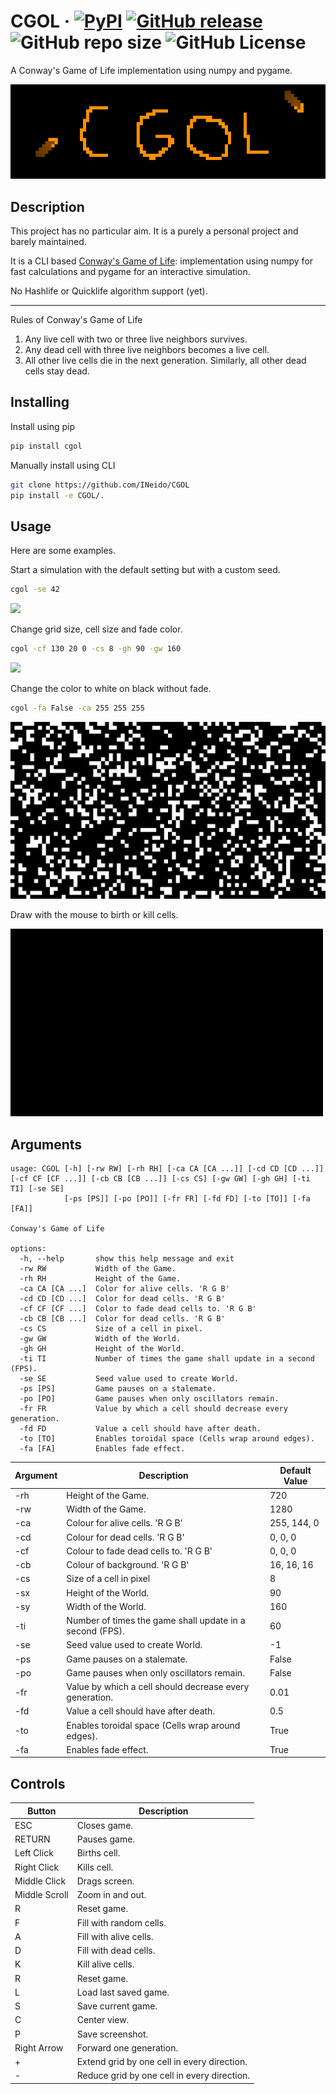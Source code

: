 # CGOL &middot; [![PyPI](https://img.shields.io/pypi/v/CGOL?style=for-the-badge&logo=PyPi)](https://pypi.org/project/CGOL/) [![GitHub release](https://img.shields.io/github/v/release/INeido/CGOL?label=GitHub&style=for-the-badge&logo=GitHub)](https://github.com/INeido/CGOL/releases) ![GitHub repo size](https://img.shields.io/github/repo-size/INeido/CGOL?style=for-the-badge) ![GitHub License](https://img.shields.io/github/license/INeido/CGOL?style=for-the-badge)

A Conway's Game of Life implementation using numpy and pygame.

![](https://github.com/INeido/CGOL/blob/main/samples/logo.png?raw=true)

## Description

This project has no particular aim. It is a purely a personal project and barely maintained.

It is a CLI based [Conway's Game of Life](https://en.wikipedia.org/wiki/Conway%27s_Game_of_Life): implementation using numpy for fast calculations and pygame for an interactive simulation.

No Hashlife or Quicklife algorithm support (yet).

---

Rules of Conway's Game of Life
1. Any live cell with two or three live neighbors survives.
2. Any dead cell with three live neighbors becomes a live cell.
3. All other live cells die in the next generation. Similarly, all other dead cells stay dead.

## Installing

Install using pip
```bash
pip install cgol
```

Manually install using CLI
```bash
git clone https://github.com/INeido/CGOL
pip install -e CGOL/.
```

## Usage

Here are some examples.

Start a simulation with the default setting but with a custom seed.
```bash
cgol -se 42
```
![](https://github.com/INeido/CGOL/blob/main/samples/demo1.gif?raw=true)

Change grid size, cell size and fade color.
```bash
cgol -cf 130 20 0 -cs 8 -gh 90 -gw 160
```
![](https://github.com/INeido/CGOL/blob/main/samples/demo2.gif?raw=true)

Change the color to white on black without fade.
```bash
cgol -fa False -ca 255 255 255
```
![](https://github.com/INeido/CGOL/blob/main/samples/demo3.gif?raw=true)

Draw with the mouse to birth or kill cells.

![](https://github.com/INeido/CGOL/blob/main/samples/demo0.gif?raw=true)


## Arguments

```
usage: CGOL [-h] [-rw RW] [-rh RH] [-ca CA [CA ...]] [-cd CD [CD ...]] [-cf CF [CF ...]] [-cb CB [CB ...]] [-cs CS] [-gw GW] [-gh GH] [-ti TI] [-se SE]
            [-ps [PS]] [-po [PO]] [-fr FR] [-fd FD] [-to [TO]] [-fa [FA]]

Conway's Game of Life

options:
  -h, --help       show this help message and exit
  -rw RW           Width of the Game.
  -rh RH           Height of the Game.
  -ca CA [CA ...]  Color for alive cells. 'R G B'
  -cd CD [CD ...]  Color for dead cells. 'R G B'
  -cf CF [CF ...]  Color to fade dead cells to. 'R G B'
  -cb CB [CB ...]  Color for dead cells. 'R G B'
  -cs CS           Size of a cell in pixel.
  -gw GW           Width of the World.
  -gh GH           Height of the World.
  -ti TI           Number of times the game shall update in a second (FPS).
  -se SE           Seed value used to create World.
  -ps [PS]         Game pauses on a stalemate.
  -po [PO]         Game pauses when only oscillators remain.
  -fr FR           Value by which a cell should decrease every generation.
  -fd FD           Value a cell should have after death.
  -to [TO]         Enables toroidal space (Cells wrap around edges).
  -fa [FA]         Enables fade effect.
```

| Argument | Description | Default Value |
| ------ | ------ | ------ |
| -rh | Height of the Game. | 720 |
| -rw | Width of the Game. | 1280 |
| -ca | Colour for alive cells. 'R G B' | 255, 144, 0 |
| -cd | Colour for dead cells. 'R G B' | 0, 0, 0 |
| -cf | Colour to fade dead cells to. 'R G B' | 0, 0, 0 |
| -cb | Colour of background. 'R G B' | 16, 16, 16 |
| -cs | Size of a cell in pixel | 8 |
| -sx | Height of the World. | 90 |
| -sy | Width of the World. | 160 |
| -ti | Number of times the game shall update in a second (FPS). | 60 |
| -se | Seed value used to create World. | -1 |
| -ps | Game pauses on a stalemate. | False |
| -po | Game pauses when only oscillators remain. | False |
| -fr | Value by which a cell should decrease every generation. | 0.01 |
| -fd | Value a cell should have after death. | 0.5 |
| -to | Enables toroidal space (Cells wrap around edges). | True |
| -fa | Enables fade effect. | True |

## Controls

| Button | Description |
| ------ | ------ |
| ESC | Closes game. |
| RETURN | Pauses game. |
| Left Click | Births cell. |
| Right Click | Kills cell. |
| Middle Click | Drags screen. |
| Middle Scroll | Zoom in and out. |
| R | Reset game. |
| F | Fill with random cells. |
| A | Fill with alive cells. |
| D | Fill with dead cells. |
| K | Kill alive cells. |
| R | Reset game. |
| L | Load last saved game. |
| S | Save current game. |
| C | Center view. |
| P | Save screenshot. |
| Right Arrow | Forward one generation. |
| + | Extend grid by one cell in every direction. |
| - | Reduce grid by one cell in every direction. |
